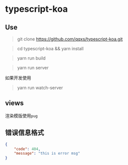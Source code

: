 # typescript-koa

## Use

>   git clone https://github.com/qqxs/typescript-koa.git

>   cd typescript-koa && yarn install

>   yarn run build

>   yarn run server

如果开发使用

>   yarn run watch-server

## views

渲染模版使用`pug`



## 错误信息格式

```json
{
    "code": 404,
    "message": "this is error msg"
}
```
